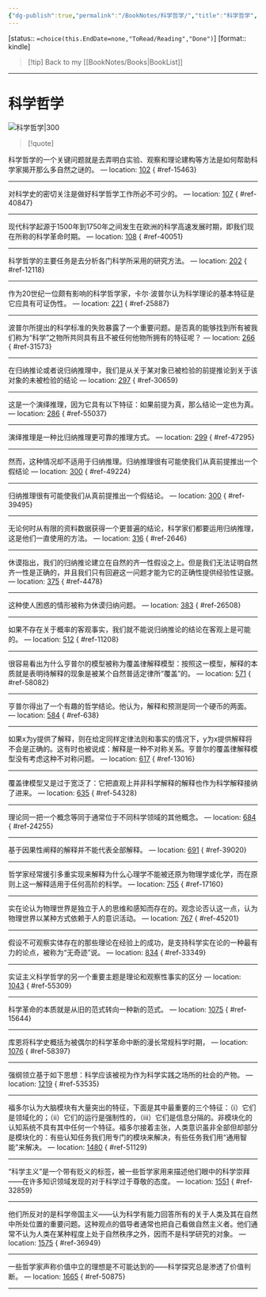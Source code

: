```yaml
---
{"dg-publish":true,"permalink":"/BookNotes/科学哲学/","title":"科学哲学","noteIcon":""}
---
```


[status:: `=choice(this.EndDate=none,"ToRead/Reading","Done")`]
[format:: kindle]

>[!tip] Back to my [[BookNotes/Books\|BookList]]

---
# 科学哲学

![科学哲学|300](https://img9.doubanio.com/view/subject/l/public/s26388247.jpg)

>[!quote]


科学哲学的一个关键问题就是去弄明白实验、观察和理论建构等方法是如何帮助科学家揭开那么多自然之谜的。 — location: [102]()
{ #ref-15463}


---
对科学史的密切关注是做好科学哲学工作所必不可少的。 — location: [107]()
{ #ref-40847}


---
现代科学起源于1500年到1750年之间发生在欧洲的科学高速发展时期，即我们现在所称的科学革命时期。 — location: [108]()
{ #ref-40051}


---
科学哲学的主要任务是去分析各门科学所采用的研究方法。 — location: [202]()
{ #ref-12118}


---
作为20世纪一位颇有影响的科学哲学家，卡尔·波普尔认为科学理论的基本特征是它应具有可证伪性。 — location: [221]()
{ #ref-25887}


---
波普尔所提出的科学标准的失败暴露了一个重要问题。是否真的能够找到所有被我们称为“科学”之物所共同具有且不被任何他物所拥有的特征呢？ — location: [266]()
{ #ref-31573}


---
在归纳推论或者说归纳推理中，我们是从关于某对象已被检验的前提推论到关于该对象的未被检验的结论 — location: [297]()
{ #ref-30659}


---
这是一个演绎推理，因为它具有以下特征：如果前提为真，那么结论一定也为真。 — location: [286]()
{ #ref-55037}


---
演绎推理是一种比归纳推理更可靠的推理方式。 — location: [299]()
{ #ref-47295}


---
然而，这种情况却不适用于归纳推理。归纳推理很有可能使我们从真前提推出一个假结论 — location: [300]()
{ #ref-49224}


---
归纳推理很有可能使我们从真前提推出一个假结论。 — location: [300]()
{ #ref-39495}


---
无论何时从有限的资料数据获得一个更普遍的结论，科学家们都要运用归纳推理，这是他们一直使用的方法。 — location: [316]()
{ #ref-2646}


---
休谟指出，我们的归纳推论建立在自然的齐一性假设之上。但是我们无法证明自然齐一性是正确的，并且我们只有回避这一问题才能为它的正确性提供经验性证据。 — location: [375]()
{ #ref-4478}


---
这种使人困惑的情形被称为休谟归纳问题。 — location: [383]()
{ #ref-26508}


---
如果不存在关于概率的客观事实，我们就不能说归纳推论的结论在客观上是可能的。 — location: [512]()
{ #ref-11208}


---
很容易看出为什么亨普尔的模型被称为覆盖律解释模型：按照这一模型，解释的本质就是表明待解释的现象是被某个自然普适定律所“覆盖”的。 — location: [571]()
{ #ref-58082}


---
亨普尔得出了一个有趣的哲学结论。他认为，解释和预测是同一个硬币的两面。 — location: [584]()
{ #ref-638}


---
如果x为y提供了解释，则在给定同样定律法则和事实的情况下，y为x提供解释将不会是正确的。这有时也被说成：解释是一种不对称关系。亨普尔的覆盖律解释模型没有考虑这种不对称问题。 — location: [617]()
{ #ref-13016}


---
覆盖律模型又是过于宽泛了：它把直观上并非科学解释的解释也作为科学解释接纳了进来。 — location: [635]()
{ #ref-54328}


---
理论同一把一个概念等同于通常位于不同科学领域的其他概念。 — location: [684]()
{ #ref-24255}


---
基于因果性阐释的解释并不能代表全部解释。 — location: [691]()
{ #ref-39020}


---
哲学家经常援引多重实现来解释为什么心理学不能被还原为物理学或化学，而在原则上这一解释适用于任何高阶的科学。 — location: [755]()
{ #ref-17160}


---
实在论认为物理世界是独立于人的思维和感知而存在的。观念论否认这一点，认为物理世界以某种方式依赖于人的意识活动。 — location: [767]()
{ #ref-45201}


---
假设不可观察实体存在的那些理论在经验上的成功，是支持科学实在论的一种最有力的论点，被称为“无奇迹”说。 — location: [834]()
{ #ref-33349}


---
实证主义科学哲学的另一个重要主题是理论和观察性事实的区分 — location: [1043]()
{ #ref-55309}


---
科学革命的本质就是从旧的范式转向一种新的范式。 — location: [1075]()
{ #ref-15644}


---
库恩将科学史概括为被偶尔的科学革命中断的漫长常规科学时期， — location: [1076]()
{ #ref-58397}


---
强纲领立基于如下思想：科学应该被视为作为科学实践之场所的社会的产物。 — location: [1219]()
{ #ref-53535}


---
福多尔认为大脑模块有大量突出的特征，下面是其中最重要的三个特征：（i）它们是领域化的；（ii）它们的运行是强制性的，（iii）它们是信息分隔的。非模块化的认知系统不具有其中任何一个特征。福多尔接着主张，人类意识虽非全部但却部分是模块化的：有些认知任务我们用专门的模块来解决，有些任务我们用“通用智能”来解决。 — location: [1480]()
{ #ref-51129}


---
“科学主义”是一个带有贬义的标签，被一些哲学家用来描述他们眼中的科学崇拜——在许多知识领域发现的对于科学过于尊敬的态度。 — location: [1551]()
{ #ref-32859}


---
他们所反对的是科学帝国主义——认为科学有能力回答所有的关于人类及其在自然中所处位置的重要问题。这种观点的倡导者通常也把自己看做自然主义者。他们通常不认为人类在某种程度上处于自然秩序之外，因而不是科学研究的对象。 — location: [1575]()
{ #ref-36949}


---
一些哲学家声称价值中立的理想是不可能达到的——科学探究总是渗透了价值判断。 — location: [1665]()
{ #ref-50875}


---


